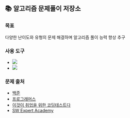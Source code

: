## 📚 알고리즘 문제풀이 저장소

### 목표
다양한 난이도와 유형의 문제 해결하며 알고리즘 풀이 능력 향상 추구

### 사용 도구
- <img src="https://img.shields.io/badge/Python-3766AB?style=flat&logo=Python&logoColor=white"/>
- <img src="https://img.shields.io/badge/Google Colab-F9AB00?style=flat&logo=visualstudiocode&logoColor=white"/>

### 문제 출처
- [백준](https://www.acmicpc.net/)
- [프로그래머스](https://school.programmers.co.kr/learn/challenges?order=recent)
- [이것이 취업을 위한 코딩테스트다](https://github.com/ndb796/python-for-coding-test)
- [SW Expert Academy](https://swexpertacademy.com/main/code/problem/problemList.do)
